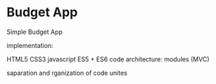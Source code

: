 # Budget App
Simple Budget App

implementation:

HTML5
CSS3
javascript ES5 + ES6
code architecture:
modules (MVC)

saparation and rganization of code unites 

